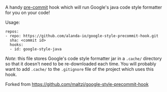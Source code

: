 A handy [pre-commit](http://pre-commit.com/) hook which will run Google's java
code style formatter for you on your code!

Usage:

```
repos:
- repo: https://github.com/alanda-io/google-style-precommit-hook.git
  sha: <commit id>
  hooks:
  - id: google-style-java
```

*Note*: this file stores Google's code style formatter jar in a `.cache/`
directory so that it doesn't need to be re-downloaded each time.  You will
probably want to add `.cache/` to the `.gitignore` file of the project which
uses this hook.

Forked from https://github.com/maltzj/google-style-precommit-hook
